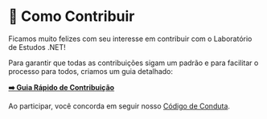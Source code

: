# 🤝 Como Contribuir

Ficamos muito felizes com seu interesse em contribuir com o Laboratório de Estudos .NET!

Para garantir que todas as contribuições sigam um padrão e para facilitar o processo para todos, criamos um guia detalhado:

**[➡️ Guia Rápido de Contribuição](./.github/README.md)**

Ao participar, você concorda em seguir nosso [Código de Conduta](./CODE_OF_CONDUCT.md).
